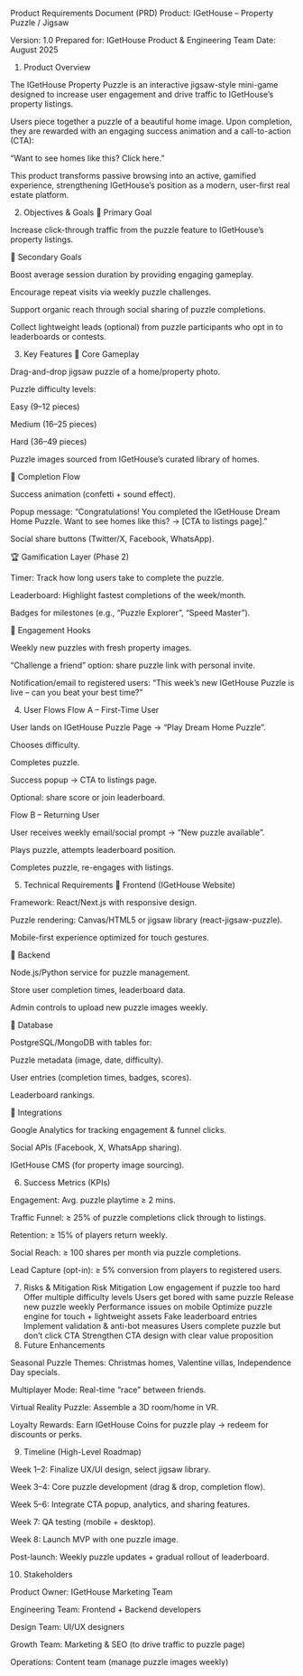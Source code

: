 Product Requirements Document (PRD)
Product: IGetHouse – Property Puzzle / Jigsaw

Version: 1.0
Prepared for: IGetHouse Product & Engineering Team
Date: August 2025

1. Product Overview

The IGetHouse Property Puzzle is an interactive jigsaw-style mini-game designed to increase user engagement and drive traffic to IGetHouse’s property listings.

Users piece together a puzzle of a beautiful home image. Upon completion, they are rewarded with an engaging success animation and a call-to-action (CTA):

“Want to see homes like this? Click here.”

This product transforms passive browsing into an active, gamified experience, strengthening IGetHouse’s position as a modern, user-first real estate platform.

2. Objectives & Goals
🎯 Primary Goal

Increase click-through traffic from the puzzle feature to IGetHouse’s property listings.

🎯 Secondary Goals

Boost average session duration by providing engaging gameplay.

Encourage repeat visits via weekly puzzle challenges.

Support organic reach through social sharing of puzzle completions.

Collect lightweight leads (optional) from puzzle participants who opt in to leaderboards or contests.

3. Key Features
🧩 Core Gameplay

Drag-and-drop jigsaw puzzle of a home/property photo.

Puzzle difficulty levels:

Easy (9–12 pieces)

Medium (16–25 pieces)

Hard (36–49 pieces)

Puzzle images sourced from IGetHouse’s curated library of homes.

🎉 Completion Flow

Success animation (confetti + sound effect).

Popup message:
“Congratulations! You completed the IGetHouse Dream Home Puzzle. Want to see homes like this? → [CTA to listings page].”

Social share buttons (Twitter/X, Facebook, WhatsApp).

🏆 Gamification Layer (Phase 2)

Timer: Track how long users take to complete the puzzle.

Leaderboard: Highlight fastest completions of the week/month.

Badges for milestones (e.g., “Puzzle Explorer”, “Speed Master”).

📲 Engagement Hooks

Weekly new puzzles with fresh property images.

“Challenge a friend” option: share puzzle link with personal invite.

Notification/email to registered users:
“This week’s new IGetHouse Puzzle is live – can you beat your best time?”

4. User Flows
Flow A – First-Time User

User lands on IGetHouse Puzzle Page → “Play Dream Home Puzzle”.

Chooses difficulty.

Completes puzzle.

Success popup → CTA to listings page.

Optional: share score or join leaderboard.

Flow B – Returning User

User receives weekly email/social prompt → “New puzzle available”.

Plays puzzle, attempts leaderboard position.

Completes puzzle, re-engages with listings.

5. Technical Requirements
🔹 Frontend (IGetHouse Website)

Framework: React/Next.js with responsive design.

Puzzle rendering: Canvas/HTML5 or jigsaw library (react-jigsaw-puzzle).

Mobile-first experience optimized for touch gestures.

🔹 Backend

Node.js/Python service for puzzle management.

Store user completion times, leaderboard data.

Admin controls to upload new puzzle images weekly.

🔹 Database

PostgreSQL/MongoDB with tables for:

Puzzle metadata (image, date, difficulty).

User entries (completion times, badges, scores).

Leaderboard rankings.

🔹 Integrations

Google Analytics for tracking engagement & funnel clicks.

Social APIs (Facebook, X, WhatsApp sharing).

IGetHouse CMS (for property image sourcing).

6. Success Metrics (KPIs)

Engagement: Avg. puzzle playtime ≥ 2 mins.

Traffic Funnel: ≥ 25% of puzzle completions click through to listings.

Retention: ≥ 15% of players return weekly.

Social Reach: ≥ 100 shares per month via puzzle completions.

Lead Capture (opt-in): ≥ 5% conversion from players to registered users.

7. Risks & Mitigation
Risk	Mitigation
Low engagement if puzzle too hard	Offer multiple difficulty levels
Users get bored with same puzzle	Release new puzzle weekly
Performance issues on mobile	Optimize puzzle engine for touch + lightweight assets
Fake leaderboard entries	Implement validation & anti-bot measures
Users complete puzzle but don’t click CTA	Strengthen CTA design with clear value proposition
8. Future Enhancements

Seasonal Puzzle Themes: Christmas homes, Valentine villas, Independence Day specials.

Multiplayer Mode: Real-time “race” between friends.

Virtual Reality Puzzle: Assemble a 3D room/home in VR.

Loyalty Rewards: Earn IGetHouse Coins for puzzle play → redeem for discounts or perks.

9. Timeline (High-Level Roadmap)

Week 1–2: Finalize UX/UI design, select jigsaw library.

Week 3–4: Core puzzle development (drag & drop, completion flow).

Week 5–6: Integrate CTA popup, analytics, and sharing features.

Week 7: QA testing (mobile + desktop).

Week 8: Launch MVP with one puzzle image.

Post-launch: Weekly puzzle updates + gradual rollout of leaderboard.

10. Stakeholders

Product Owner: IGetHouse Marketing Team

Engineering Team: Frontend + Backend developers

Design Team: UI/UX designers

Growth Team: Marketing & SEO (to drive traffic to puzzle page)

Operations: Content team (manage puzzle images weekly)